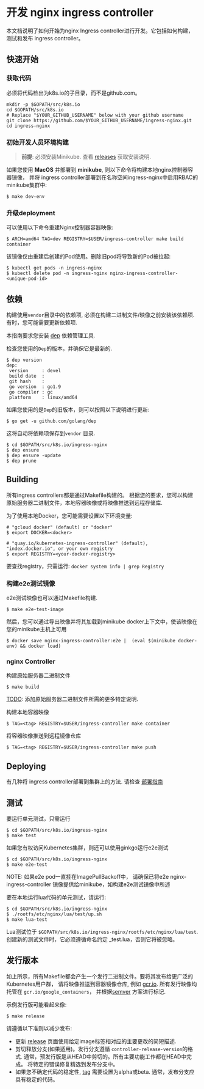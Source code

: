 # 开发 nginx ingress controller

本文档说明了如何开始为nginx Ingress controller进行开发。它包括如何构建，测试和发布  ingress controller。

## 快速开始

### 获取代码

必须将代码检出为k8s.io的子目录，而不是github.com。

```
mkdir -p $GOPATH/src/k8s.io
cd $GOPATH/src/k8s.io
# Replace "$YOUR_GITHUB_USERNAME" below with your github username
git clone https://github.com/$YOUR_GITHUB_USERNAME/ingress-nginx.git
cd ingress-nginx
```

### 初始开发人员环境构建

>**前提**: 必须安装Minikube.
查看 [releases](https://github.com/kubernetes/minikube/releases) 获取安装说明. 

如果您使用 **MacOS** 并部署到 **minikube**, 则以下命令将构建本地nginx控制器容器镜像，
并将  ingress controller部署到在名称空间ingress-nginx中启用RBAC的minikube集群中:

```
$ make dev-env
```

### 升级deployment

可以使用以下命令重建Nginx控制器容器映像:
```
$ ARCH=amd64 TAG=dev REGISTRY=$USER/ingress-controller make build container
```

该镜像仅由重建后创建的Pod使用。删除旧pod将导致新的Pod被拉起:
```
$ kubectl get pods -n ingress-nginx
$ kubectl delete pod -n ingress-nginx nginx-ingress-controller-<unique-pod-id>
```

## 依赖

构建使用`vendor`目录中的依赖项, 必须在构建二进制文件/映像之前安装该依赖项. 有时，您可能需要更新依赖项.

本指南要求您安装 [dep](https://github.com/golang/dep) 依赖管理工具.

检查您使用的`Dep`的版本，并确保它是最新的.

```console
$ dep version
dep:
 version     : devel
 build date  : 
 git hash    : 
 go version  : go1.9
 go compiler : gc
 platform    : linux/amd64
```

如果您使用的是`Dep`的旧版本，则可以按照以下说明进行更新:

```console
$ go get -u github.com/golang/dep
```

这将自动将依赖项保存到`vendor` 目录.

```console
$ cd $GOPATH/src/k8s.io/ingress-nginx
$ dep ensure
$ dep ensure -update
$ dep prune
```

## Building

所有ingress controllers都是通过Makefile构建的。
根据您的要求，您可以构建原始服务器二进制文件，本地容器映像或将映像推送到远程存储库.

为了使用本地Docker，您可能需要设置以下环境变量:

```console
# "gcloud docker" (default) or "docker"
$ export DOCKER=<docker>

# "quay.io/kubernetes-ingress-controller" (default), "index.docker.io", or your own registry
$ export REGISTRY=<your-docker-registry>
```

要查找registry，只需运行: `docker system info | grep Registry`

### 构建e2e测试镜像

e2e测试映像也可以通过Makefile构建.

```console
$ make e2e-test-image
```

然后，您可以通过导出映像并将其加载到minikube docker上下文中，使该映像在您的minikube主机上可用

```console
$ docker save nginx-ingress-controller:e2e |  (eval $(minikube docker-env) && docker load)
```


### nginx Controller

构建原始服务器二进制文件
```console
$ make build
```

[TODO](https://github.com/kubernetes/ingress-nginx/issues/387): 添加原始服务器二进制文件所需的更多特定说明.

构建本地容器映像

```console
$ TAG=<tag> REGISTRY=$USER/ingress-controller make container
```

将容器映像推送到远程镜像仓库

```console
$ TAG=<tag> REGISTRY=$USER/ingress-controller make push
```

## Deploying

有几种将  ingress controller部署到集群上的方法.
请检查 [部署指南](./deploy)

## 测试

要运行单元测试，只需运行

```console
$ cd $GOPATH/src/k8s.io/ingress-nginx
$ make test
```

如果您有权访问Kubernetes集群，则还可以使用ginkgo运行e2e测试

```console
$ cd $GOPATH/src/k8s.io/ingress-nginx
$ make e2e-test
```

NOTE: 如果e2e pod一直挂在ImagePullBackoff中，
      请确保已将e2e nginx-ingress-controller 镜像提供给minikube，如构建e2e测试镜像中所述
      
要在本地运行lua代码的单元测试，请运行:

```console
$ cd $GOPATH/src/k8s.io/ingress-nginx
$ ./rootfs/etc/nginx/lua/test/up.sh
$ make lua-test
```

Lua测试位于 `$GOPATH/src/k8s.io/ingress-nginx/rootfs/etc/nginx/lua/test`.
创建新的测试文件时，它必须遵循命名约定<mytest> _test.lua，否则它将被忽略。

## 发行版本

如上所示，所有Makefile都会产生一个发行二进制文件。要将其发布给更广泛的Kubernetes用户群，
请将映像推送到容器镜像仓库, 例如
[gcr.io](https://cloud.google.com/container-registry/). 所有发行映像均托管在 `gcr.io/google_containers`，
并根据[semver](http://semver.org/) 方案进行标记.

示例发行版可能看起来像:
```
$ make release
```

请遵循以下准则以减少发布:

* 更新 [release](https://help.github.com/articles/creating-releases/)
页面使用给定image标签相对应的主要更改的简短描述.
* 剪切释放分支(如果适用)。发行分支遵循
`controller-release-version`的格式. 通常，预发行版是从HEAD中剪切的。所有主要功能工作都在HEAD中完成。
将特定的错误修复精选到发布分支中。
* 如果您不确定代码的稳定性,
[tag](https://help.github.com/articles/working-with-tags/) 需要设置为alpha或beta.
通常，发布分支应具有稳定的代码。
